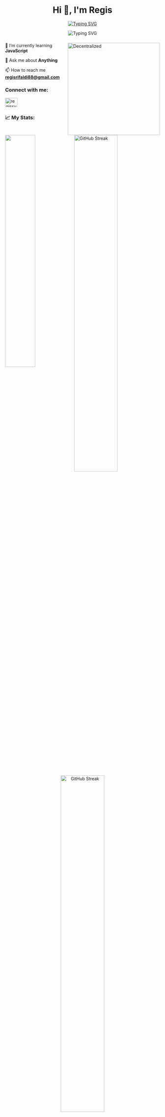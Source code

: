 <div align="center">
<h1 align="center">Hi 👋, I'm Regis</h1>
    <a href="https://git.io/typing-svg">
        <img src="https://readme-typing-svg.herokuapp.com?font=Fira+Code&pause=1000&center=true&lines=I+Am+A+Web+Developer+;Back+End+Developer;Web3+Enthusiast" alt="Typing SVG" />
    </a>
    <p>
        <img src="https://komarev.com/ghpvc/?username=RegisSRifaldi&color=blue" alt="Typing SVG" /></a>
    </p>
</div>
<h3 align="center"></h3>
<img align="right" alt="Decentralized" width="300" src="https://cdn.dribbble.com/users/192882/screenshots/4659605/dribbble-animation.gif"

🌱 I’m currently learning **JavaScript**

💬 Ask me about **Anything**

📫 How to reach me **regisrifaldi88@gmail.com**

<h3 align="left">Connect with me:</h3>
<p align="left">
<a href="https://linkedin.com/in/regissyawaludinrifaldi" target="blank">
<img align="center" src="https://raw.githubusercontent.com/rahuldkjain/github-profile-readme-generator/master/src/images/icons/Social/linked-in-alt.svg" alt="regissyawaludinrifaldi" height="30" width="40" /></a>
</p>

<h3 align="left">📈 My Stats: </h3>
<a href="https://git.io/streak-stats"><img src="https://github-readme-stats-eight-theta.vercel.app/api/top-langs/?username=RegisSRifaldi&layout=compact&theme=dark"  align="left" width="44%" /></a>
<img src="https://github-readme-stats-eight-theta.vercel.app/api?username=RegisSRifaldi&show_icons=true&theme=dark&include_all_commits=true&count_private=true" alt="GitHub Streak"   width="53%" /><br><br>

<center>
  <a href="https://git.io/streak-stats">
    <img src="https://streak-stats.demolab.com?user=RegisSRifaldi&theme=dark" alt="GitHub Streak" width="53%" />
  </a>
</center>

<!-- ![GitHub stats](https://github-readme-stats-eight-theta.vercel.app/api?username=RegisSRifaldi&show_icons=true&theme=dark&include_all_commits=true&count_private=true)

![Top Langs](https://github-readme-stats-eight-theta.vercel.app/api/top-langs/?username=RegisSRifaldi&layout=compact&theme=dark) -->

<h2 align="left">🛠️ Skills</h2>

<h3 align="left">Programming Languages</h3>
<a href="https://github.com/RegisSRifaldi"><img src="https://img.shields.io/badge/JavaScript-323330?style=for-the-badge&logo=javascript&logoColor=F7DF1E"/>&nbsp;</a>
<a href="https://github.com/RegisSRifaldi">
<img src="https://img.shields.io/badge/PHP-777BB4?style=for-the-badge&logo=php&logoColor=white"/>&nbsp;</a>
<a href="https://github.com/RegisSRifaldi">
<img src="https://img.shields.io/badge/Solidity-e6e6e6?style=for-the-badge&logo=solidity&logoColor=black"/>&nbsp;
</a>

<h3 align="left">Databases and ORM</h3>
<a href="https://github.com/RegisSRifaldi">
<img src="https://img.shields.io/badge/MySQL-005C84?style=for-the-badge&logo=mysql&logoColor=white"/>&nbsp;
</a>
<a href="https://github.com/RegisSRifaldi">
<img src="https://img.shields.io/badge/PostgreSQL-316192?style=for-the-badge&logo=postgresql&logoColor=white"/>&nbsp;
</a>
<a href="https://github.com/RegisSRifaldi">
<img src="https://img.shields.io/badge/Prisma-3982CE?style=for-the-badge&logo=Prisma&logoColor=white"/>&nbsp;
</a>

<h3 align="left">Library, Framework and CMS</h3>

<a href="https://github.com/RegisSRifaldi">
<img src="https://img.shields.io/badge/React-20232A?style=for-the-badge&logo=react&logoColor=61DAFB"/>&nbsp;</a>
<a href="https://github.com/RegisSRifaldi">
<img src="https://img.shields.io/badge/Node%20js-339933?style=for-the-badge&logo=nodedotjs&logoColor=white"/>&nbsp;</a>
<a href="https://github.com/RegisSRifaldi"><img src="https://img.shields.io/badge/Express%20js-000000?style=for-the-badge&logo=express&logoColor=white"/>&nbsp;</a>
<a href="https://github.com/RegisSRifaldi"><img src="https://img.shields.io/badge/Laravel-FF2D20?style=for-the-badge&logo=laravel&logoColor=white"/>&nbsp;</a>
<a href="https://github.com/RegisSRifaldi"><img src="https://img.shields.io/badge/Codeigniter-EF4223?style=for-the-badge&logo=codeigniter&logoColor=white"/>&nbsp;</a>
<a href="https://github.com/RegisSRifaldi"><img src="https://img.shields.io/badge/Wordpress-21759B?style=for-the-badge&logo=wordpress&logoColor=white"/>&nbsp;</a>

<h3 align="left">Cloud Services</h3>
<a href="https://github.com/RegisSRifaldi"><img src="https://img.shields.io/badge/Netlify-00C7B7?style=for-the-badge&logo=netlify&logoColor=white"/>&nbsp;</a>
<a href="https://github.com/RegisSRifaldi"><img src="https://img.shields.io/badge/Vercel-000000?style=for-the-badge&logo=vercel&logoColor=white"/>&nbsp;</a>
<a href="https://github.com/RegisSRifaldi"><img src="https://img.shields.io/badge/Railway-131415?style=for-the-badge&logo=railway&logoColor=white"/>&nbsp;</a>
<a href="https://github.com/RegisSRifaldi"><img src="https://img.shields.io/badge/Google_Cloud-4285F4?style=for-the-badge&logo=google-cloud&logoColor=white"/>&nbsp;</a>


<h3 align="left">CSS Framework & Design</h3>
<a href="https://github.com/RegisSRifaldi"><img src="https://img.shields.io/badge/Tailwind_CSS-38B2AC?style=for-the-badge&logo=tailwind-css&logoColor=white"/>&nbsp;</a>
<a href="https://github.com/RegisSRifaldi"><img src="https://img.shields.io/badge/Figma-F24E1E?style=for-the-badge&logo=figma&logoColor=white"/>&nbsp;</a>

<h3 align="left">Others</h3>

<a href="https://github.com/RegisSRifaldi"><img src="https://img.shields.io/badge/GitHub-100000?style=for-the-badge&logo=github&logoColor=white"/>&nbsp;</a>
<a href="https://github.com/RegisSRifaldi"><img src="https://img.shields.io/badge/GIT-E44C30?style=for-the-badge&logo=git&logoColor=white"/>&nbsp;</a>
<a href="https://github.com/RegisSRifaldi"><img src="https://img.shields.io/badge/Postman-FF6C37?style=for-the-badge&logo=Postman&logoColor=white"/>&nbsp;</a>
<a href="https://github.com/RegisSRifaldi"><img src="https://img.shields.io/badge/VSCode-0078D4?style=for-the-badge&logo=visual%20studio%20code&logoColor=white"/>&nbsp;</a>
<a href="https://github.com/RegisSRifaldi"><img src="https://img.shields.io/badge/Sentry-black?style=for-the-badge&logo=Sentry&logoColor=#362D59"/>&nbsp;</a>
